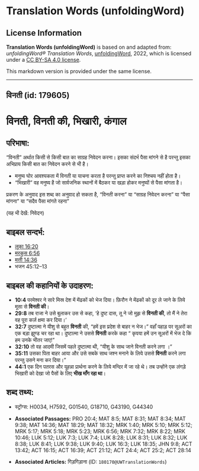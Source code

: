 # Translation Words (unfoldingWord)

## License Information

**Translation Words (unfoldingWord)** is based on and adapted from: _unfoldingWord® Translation Words_, [unfoldingWord](https://unfoldingword.org/utw), 2022, which is licensed under a [CC BY-SA 4.0 license](https://creativecommons.org/licenses/by-sa/4.0/legalcode.en).

This markdown version is provided under the same license.



--------------------------------

## विनती (id: 179605)

विनती, विनती की, भिखारी, कंगाल
==============================

परिभाषा:
--------

“विनती” अर्थात किसी से किसी बात का साग्रह निवेदन करना। इसका संदर्भ पैसा मांगने से है परन्तु इसका अभिप्राय किसी बात का निवेदन करने से भी है।

* मनुष्य घोर आवश्यकता में विनती या याचना करता है परन्तु प्राप्त करने का निश्चय नहीं होता है।
* “भिखारी” वह मनुष्य है जो सार्वजनिक स्थानों में बैठकर या खड़ा होकर मनुष्यों से पैसा मांगता है।

प्रकरण के अनुवाद इस शब्द का अनुवाद हो सकता है, “विनती करना” या “साग्रह निवेदन करना” या “पैसा मांगना” या “सदैव पैसा मांगते रहना”

(यह भी देखें: निवेदन)

बाइबल सन्दर्भ:
--------------

* [लूका 16:20](https://ref.ly/Luke16:20)
* [मरकुस 6:56](https://ref.ly/Mark6:56)
* [मत्ती 14:36](https://ref.ly/Matt14:36)
* भजन 45:12–13

बाइबल की कहानियों के उदाहरण:
----------------------------

* **10:4** परमेश्वर ने सारे मिस्र देश में मेंढकों को भेज दिया। फ़िरौन ने मेंढकों को दूर ले जाने के लिये मूसा से **विनती की**।
* **29:8** तब राजा ने उसे बुलाकर उस से कहा, ‘हे दुष्ट दास, तू ने जो मुझ से **विनती की**, तो मैं ने तेरा वह पूरा कर्ज़ क्षमा कर दिया।’
* **32:7** दुष्टात्मा ने यीशु से बहुत **विनती** की, “हमें इस प्रदेश से बाहर न भेज।” वहाँ पहाड़ पर सूअरों का एक बड़ा झुण्ड चर रहा था। दुष्टात्मा ने उससे **विनती** करके कहा “ कृपया हमें उन सूअरों में भेज दे कि हम उनके भीतर जाए!”
* **32:10** तो वह आदमी जिसमें पहले दुष्टात्मा थी, “यीशु के साथ जाने विनती करने लगा ।”
* **35:11** उसका पिता बाहर आया और उसे सबके साथ जश्न मनाने के लिये उससे **विनती** करने लगा परन्तु उसने मना कर दिया।”
* **44:1** एक दिन पतरस और यूहन्ना प्रार्थना करने के लिये मन्दिर में जा रहे थे। तब उन्होंने एक लंगड़े भिखारी को देखा जो पैसों के लिए **भीख माँग रहा था**।

शब्द तथ्य:
----------

* स्ट्रोंग्स: H0034, H7592, G01540, G18710, G43190, G44340

* **Associated Passages:** PRO 20:4; MAT 8:5; MAT 8:31; MAT 8:34; MAT 9:38; MAT 14:36; MAT 18:29; MAT 18:32; MRK 1:40; MRK 5:10; MRK 5:12; MRK 5:17; MRK 5:18; MRK 5:23; MRK 6:56; MRK 7:32; MRK 8:22; MRK 10:46; LUK 5:12; LUK 7:3; LUK 7:4; LUK 8:28; LUK 8:31; LUK 8:32; LUK 8:38; LUK 8:41; LUK 9:38; LUK 9:40; LUK 16:3; LUK 18:35; JHN 9:8; ACT 13:42; ACT 16:15; ACT 16:39; ACT 21:12; ACT 24:4; ACT 25:2; ACT 28:14
* **Associated Articles:** गिड़गिड़ाना (ID: `180170@UWTranslationWords`)

